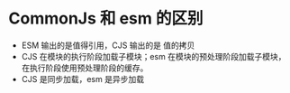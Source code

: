 # CommonJs 和 esm 的区别
- ESM 输出的是值得引用，CJS 输出的是 值的拷贝
- CJS 在模块的执行阶段加载子模块；esm 在模块的预处理阶段加载子模块，在执行阶段使用预处理阶段的缓存。
- CJS 是同步加载，esm 是异步加载 